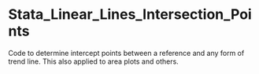 # Stata_Linear_Lines_Intersection_Points
Code to determine intercept points between a reference and any form of trend line. This also applied to area plots and others.
